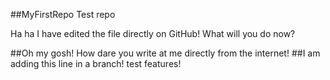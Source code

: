 ##MyFirstRepo
Test repo


Ha ha I have edited the file directly on GitHub! What will you do now?

##Oh my gosh! How dare you write at me directly from the internet!
##I am adding this line in a branch! test features!